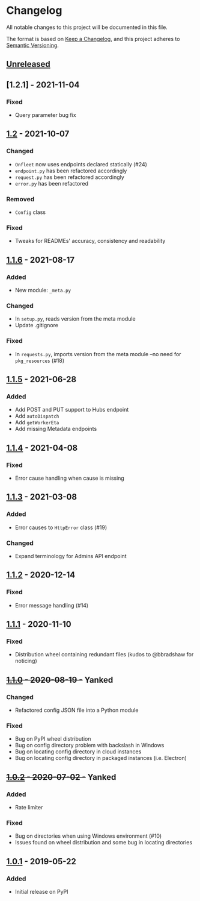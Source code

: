 # Changelog
All notable changes to this project will be documented in this file.

The format is based on [Keep a Changelog](https://keepachangelog.com/en/1.0.0/),
and this project adheres to [Semantic Versioning](https://semver.org/spec/v2.0.0.html).

## [Unreleased]

## [1.2.1] - 2021-11-04
### Fixed
- Query parameter bug fix

## [1.2] - 2021-10-07
### Changed
- `Onfleet` now uses endpoints declared statically (#24)
- `endpoint.py` has been refactored accordingly
- `request.py` has been refactored accordingly
- `error.py` has been refactored
### Removed
- `Config` class
### Fixed
- Tweaks for READMEs' accuracy, consistency and readability

## [1.1.6] - 2021-08-17
### Added
- New module: `_meta.py`
### Changed
- In `setup.py`, reads version from the meta module
- Update .gitignore
### Fixed
- In `requests.py`, imports version from the meta module –no need for `pkg_resources` (#18)

## [1.1.5] - 2021-06-28
### Added
- Add POST and PUT support to Hubs endpoint
- Add `autoDispatch`
- Add `getWorkerEta`
- Add missing Metadata endpoints

## [1.1.4] - 2021-04-08
### Fixed
- Error cause handling when cause is missing

## [1.1.3] - 2021-03-08
### Added
- Error causes to `HttpError` class (#19)
### Changed
- Expand terminology for Admins API endpoint

## [1.1.2] - 2020-12-14
### Fixed
- Error message handling (#14)

## [1.1.1] - 2020-11-10
### Fixed
- Distribution wheel containing redundant files (kudos to @bbradshaw for noticing)

## ~~[1.1.0] - 2020-08-19 -~~ Yanked
### Changed
- Refactored config JSON file into a Python module
### Fixed
- Bug on PyPI wheel distribution
- Bug on config directory problem with backslash in Windows
- Bug on locating config directory in cloud instances
- Bug on locating config directory in packaged instances (i.e. Electron)

## ~~[1.0.2] - 2020-07-02 -~~ Yanked
### Added
- Rate limiter
### Fixed
- Bug on directories when using Windows environment (#10)
- Issues found on wheel distribution and some bug in locating directories

## [1.0.1] - 2019-05-22
### Added
- Initial release on PyPI

[Unreleased]: https://github.com/onfleet/pyonfleet/compare/v1.2...HEAD
[1.2]: https://github.com/onfleet/pyonfleet/compare/v1.1.6...v1.2
[1.1.6]: https://github.com/onfleet/pyonfleet/compare/v1.1.5...v1.1.6
[1.1.5]: https://github.com/onfleet/pyonfleet/compare/v1.1.4...v1.1.5
[1.1.4]: https://github.com/onfleet/pyonfleet/compare/v1.1.3...v1.1.4
[1.1.3]: https://github.com/onfleet/pyonfleet/compare/v1.1.2...v1.1.3
[1.1.2]: https://github.com/onfleet/pyonfleet/compare/v1.1.1...v1.1.2
[1.1.1]: https://github.com/onfleet/pyonfleet/compare/v1.1.0...v1.1.1
[1.1.0]: https://github.com/onfleet/pyonfleet/compare/v1.0.2...v1.1.0
[1.0.2]: https://github.com/onfleet/pyonfleet/compare/v1.0.1...v1.0.2
[1.0.1]: https://github.com/onfleet/pyonfleet/releases/tag/v1.0.1
